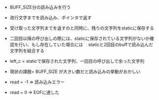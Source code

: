 
* BUFF_SIZE分の読み込みを行う
* 改行文字までを読み込み、ポインタで返す
* 受け取った文字列までを返すのと同時に、残りの文字列をstaticに保存する
* 二回目以降の呼び出しの際には、staticに保存されている文字列がないか確認を行い、もし存在していた場合には
　staticと2回目のbuffで読み込んだ文字列を結合する

* left_c = staticで保存された文字列、一回目の呼び出しで余った文字列
* 現状の課題=  BUFF_SIZE が大きい数だと読み込みの挙動がおかしい
* read = -1 => 読み込みエラー
* read = 0 => EOFに達した